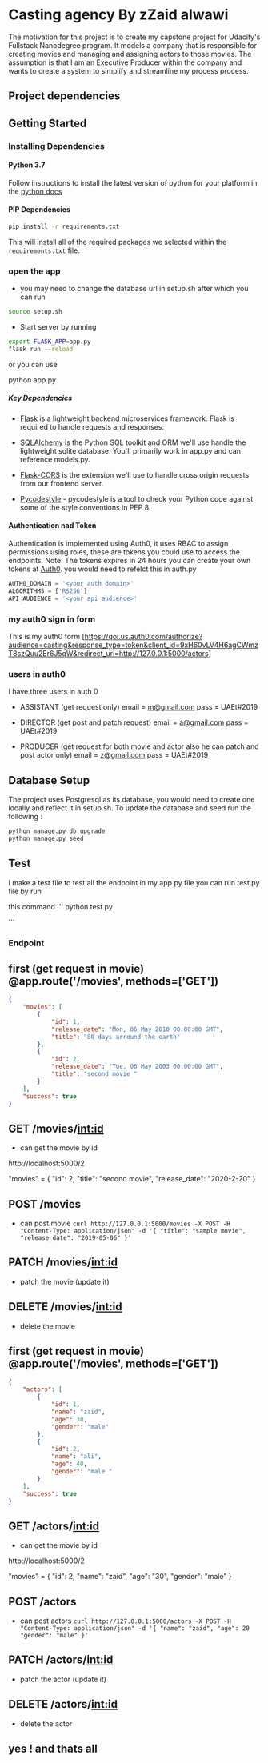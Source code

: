 # Casting agency By zZaid alwawi 

The motivation for this project is to create my capstone project for Udacity's Fullstack Nanodegree program.
It models a company that is responsible for creating movies and managing and assigning actors to those movies.
The assumption is that I am an Executive Producer within the company and wants to create a system to simplify and streamline my process process.


## Project dependencies

## Getting Started

### Installing Dependencies

#### Python 3.7

Follow instructions to install the latest version of python for your platform in the [python docs](https://docs.python.org/3/using/unix.html#getting-and-installing-the-latest-version-of-python)


#### PIP Dependencies

```bash
pip install -r requirements.txt
```

This will install all of the required packages we selected within the `requirements.txt` file.

### open the app

- you may need to change the database url in setup.sh after which you can run
```bash
source setup.sh
```

- Start server by running
```bash
export FLASK_APP=app.py
flask run --reload 
```
or you can use 

python app.py



##### Key Dependencies

- [Flask](http://flask.pocoo.org/)  is a lightweight backend microservices framework. Flask is required to handle requests and responses.

- [SQLAlchemy](https://www.sqlalchemy.org/) is the Python SQL toolkit and ORM we'll use handle the lightweight sqlite database. You'll primarily work in app.py and can reference models.py.

- [Flask-CORS](https://flask-cors.readthedocs.io/en/latest/#) is the extension we'll use to handle cross origin requests from our frontend server.

- [Pycodestyle](https://pypi.org/project/pycodestyle/) - pycodestyle is a tool to check your Python code against some of the style conventions in PEP 8.


#### Authentication nad Token

Authentication is implemented using Auth0, it uses RBAC to assign permissions using roles, these are tokens you could use to access the endpoints.
Note: The tokens expires in 24 hours you can create your own tokens at [Auth0](https://auth0.com/). you would need to refelct this in auth.py
```py
AUTH0_DOMAIN = '<your auth domain>'
ALGORITHMS = ['RS256']
API_AUDIENCE = '<your api audience>'
```


### my auth0 sign in form 

This is my auth0 form [https://qoi.us.auth0.com/authorize?audience=casting&response_type=token&client_id=9xH60vLV4H6agCWmzT8szQuu2Er6J5qW&redirect_uri=http://127.0.0.1:5000/actors]


### users in auth0

I have three users in auth 0 

- ASSISTANT (get request only)
email = m@gmail.com 
pass = UAEt#2019

- DIRECTOR (get post and patch request)
email = a@gmail.com
pass = UAEt#2019


- PRODUCER (get request for both movie and actor also he can patch and post actor only)
email = z@gmail.com
pass = UAEt#2019



## Database Setup
The project uses Postgresql as its database, you would need to create one locally and reflect it in setup.sh.
To update the database and seed run the following :
```bash
python manage.py db upgrade
python manage.py seed
```


## Test 

I make a test file to test all the endpoint in my app.py file 
you can run test.py file by run 

this command 
'''
python test.py 

'''

### Endpoint 


## first (get request in movie) @app.route('/movies', methods=['GET'])
```json
{
    "movies": [
        {
            "id": 1,
            "release_date": "Mon, 06 May 2010 00:00:00 GMT",
            "title": "80 days arround the earth"
        },
        {
            "id": 2,
            "release_date": "Tue, 06 May 2003 00:00:00 GMT",
            "title": "second movie "
        }
    ],
    "success": true
}
```
## GET /movies/<int:id>

- can get the movie by id 

http://localhost:5000/2  

"movies" = {
    "id": 2,
    "title": "second movie",
    "release_date": "2020-2-20"
}


## POST /movies 

- can post movie 
`curl http://127.0.0.1:5000/movies -X POST -H "Content-Type: application/json" -d '{
	"title": "sample movie",
	"release_date": "2019-05-06"
}'`


## PATCH /movies/<int:id>

- patch the movie (update it)


## DELETE /movies/<int:id>

- delete the movie 



## first (get request in movie) @app.route('/movies', methods=['GET'])
```json
{
    "actors": [
        {
            "id": 1,
            "name": "zaid",
            "age": 30,
            "gender": "male"
        },
        {
            "id": 2,
            "name": "ali",
            "age": 40,
            "gender": "male "
        }
    ],
    "success": true
}
```
## GET /actors/<int:id>

- can get the movie by id 

http://localhost:5000/2  

"movies" = {
    "id": 2,
    "name": "zaid",
    "age": "30",
    "gender": "male"
}


## POST /actors 

- can post actors 
`curl http://127.0.0.1:5000/actors -X POST -H "Content-Type: application/json" -d '{
	"name": "zaid",
    "age": 20
	"gender": "male"
}'`


## PATCH /actors/<int:id>

- patch the actor (update it)


## DELETE /actors/<int:id>

- delete the actor 



## yes ! and thats all 